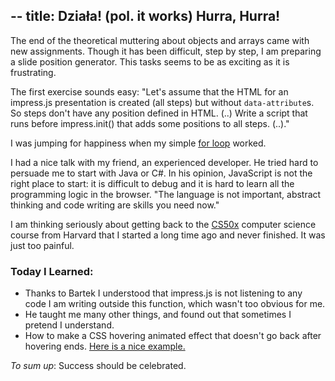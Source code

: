 -- 
title: Działa! (pol. it works) Hurra, Hurra!
---

The end of the theoretical muttering about objects and arrays came with new assignments. Though it has been difficult, step by step, I am preparing a slide position generator. This tasks seems to be as exciting as it is frustrating.

The first exercise sounds easy:
"Let's assume that the HTML for an impress.js presentation is created (all steps) but without `data-attribute`s. So steps don't have any position defined in HTML. (..) Write a script that runs before impress.init() that adds some positions to all steps. (..)."

I was jumping for happiness when my simple [for loop](https://github.com/lipenco/impress.js-myscript) worked.

I had a nice talk with my friend, an experienced developer. He tried hard to persuade me to start with Java or C#. In his opinion, JavaScript is not the right place to start: it is difficult to debug and it is hard to learn all the programming logic in the browser. "The language is not important, abstract thinking and code writing are skills you need now."

I am thinking seriously about getting back to the [CS50x](https://www.edx.org/course/harvard-university/cs50x/introduction-computer-science/1022) computer science course from Harvard that I started a long time ago and never finished. It was just too painful.


### Today I Learned:
* Thanks to Bartek I understood that impress.js is not listening to any code I am writing outside this function, which wasn't too obvious for me.
* He taught me many other things, and found out that sometimes I pretend I understand.
* How to make a CSS hovering animated effect that doesn't go back after hovering ends. [Here is a nice example.](http://jsfiddle.net/rHpDn/3/)

_To sum up_:
Success should be celebrated.
